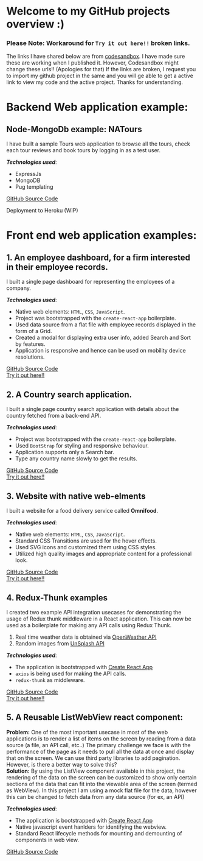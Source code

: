 # Welcome to my GitHub projects overview :)

### Please Note: Workaround for `Try it out here!!` broken links.
 The links I have shared below are from [codesandbox](https://codesandbox.io/). I have made sure these are working when I published it.
 However, Codesandbox might change these urls!! (Apologies for that)
 If the links are broken, I request you to import my github project in the same and you will ge able to get a active link to view my code and the active project. Thanks for understanding.

# Backend Web application example:

## Node-MongoDb example: NATours
I have built a sample Tours web application to browse all the tours, check each tour reviews and book tours by logging in as a test user.

**_Technologies used_**: 
- ExpressJs
- MongoDB
- Pug templating

[GitHub Source Code](https://github.com/RakeshVenkat/node-express-mongo-example)

Deployment to Heroku (WIP)

# Front end web application examples:

## 1. An employee dashboard, for a firm interested in their employee records.
I built a single page dashboard for representing the employees of a company.

**_Technologies used_**:  
- Native web elements: `HTML`, `CSS`, `JavaScript`.
- Project was bootstrapped with the `create-react-app` boilerplate.
- Used data source from a flat file with employee records displayed in the form of a Grid.
- Created a modal for displaying extra user info, added Search and Sort by features.
- Application is responsive and hence can be used on mobility device resolutions.

[GitHub Source Code](https://github.com/rv-web-app-dev/employee-dashboard)  
[Try it out here!!](https://codesandbox.io/s/5wpnr48o2k)

## 2. A Country search application.
I built a single page country search application with details about the country fetched from a back-end API.

**_Technologies used_**:  
- Project was bootstrapped with the `create-react-app` boilerplate.
- Used `BootStrap` for styling and responsive behaviour.
- Application supports only a Search bar. 
- Type any country name slowly to get the results.

[GitHub Source Code](https://github.com/rv-web-app-dev/CountrySearch)  
[Try it out here!!](https://codesandbox.io/s/youthful-williams-b183x)

## 3. Website with native web-elments
I built a website for a food delivery service called **Omnifood**.

**_Technologies used_**:  
- Native web elements: `HTML`, `CSS`, `JavaScript`.
- Standard CSS Transitions are used for the hover effects.
- Used SVG icons and customized them using CSS styles.
- Utilized high quality images and appropriate content for a professional look.

[GitHub Source Code](https://github.com/rv-web-app-dev/omnifood)  
[Try it out here!!](https://vynpzyo12y.codesandbox.io/)

## 4. Redux-Thunk examples
I created two example API integration usecases for demonstrating the usage of Redux thunk middleware in a React application. This can now be used as a boilerplate for making any API calls using Redux Thunk.
1. Real time weather data is obtained via [OpenWeather API](http://api.openweathermap.org/data/2.5/weather)
2. Random images from [UnSplash API](https://api.unsplash.com/)

**_Technologies used_**:  
- The application is bootstrapped with [Create React App](https://github.com/facebook/create-react-app) 
- `axios` is being used for making the API calls.
- `redux-thunk` as middleware.

[GitHub Source Code](https://github.com/rv-web-app-dev/redux-thunk-examples)  
[Try it out here!!](https://codesandbox.io/s/lp5lq7mzyl)

## 5. A Reusable ListWebView react component:
**Problem:** One of the most important usecase in most of the web applications is to render a list of items on the screen by reading from a data source (a file, an API call, etc..) The primary challenge we face is with the performance of the page as it needs to pull all the data at once and display that on the screen. We can use third party libraries to add pagination. However, is there a better way to solve this?   
**Solution:** By using the ListView component available in this project, the rendering of the data on the screen can be customized to show only certain sections of the data that can fit into the viewable area of the screen (termed as WebView). 
In this project I am using a mock flat file for the data, however this can be changed to fetch data from any data source (for ex, an API) 

**_Technologies used_**:  
- The application is bootstrapped with [Create React App](https://github.com/facebook/create-react-app) 
- Native javascript event hanlders for identifying the webview.
- Standard React lifecycle methods for mounting and demounting of components in web view.

[GitHub Source Code](https://github.com/rv-web-app-dev/ListWebView)  
